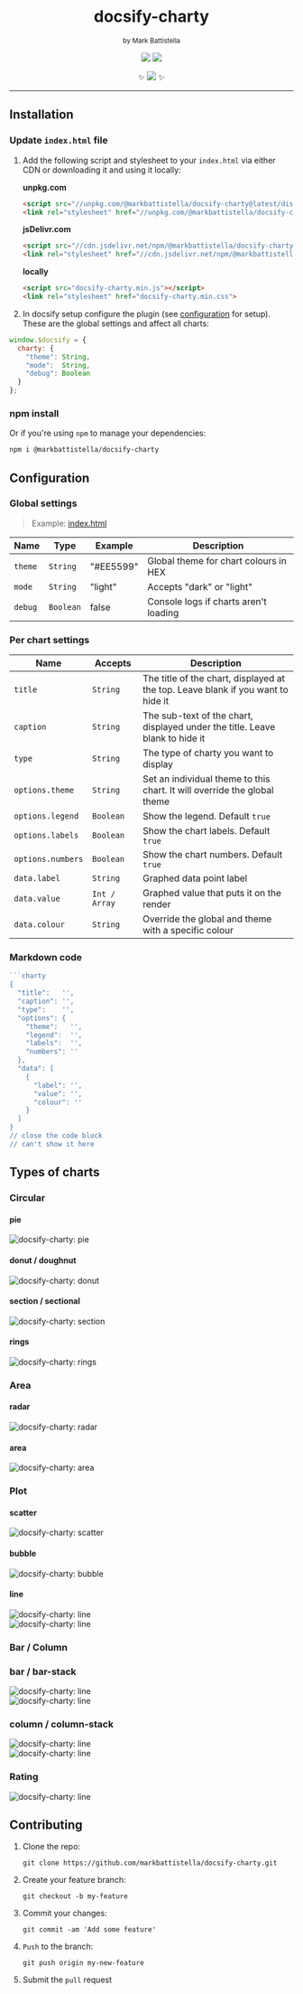 <div align="center">

# docsify-charty

<small style="margin-bottom:2em;">by Mark Battistella</small>

[![](https://img.shields.io/badge/%20-@markbattistella-blue?logo=paypal&style=for-the-badge)](https://www.paypal.me/markbattistella/6AUD) [![](https://img.shields.io/badge/%20-buymeacoffee-black?logo=buy-me-a-coffee&style=for-the-badge)](https://www.buymeacoffee.com/markbattistella)

:sparkles: [![](https://img.shields.io/badge/demo-@markbattistella/docsify--charty-1E5749?style=for-the-badge)](https://markbattistella.github.io/docsify-charty-docs/) :sparkles:

</div>

---

## Installation

### Update `index.html` file

1. Add the following script and stylesheet to your `index.html` via either CDN or downloading it and using it locally:

    **unpkg.com**
    ```html
    <script src="//unpkg.com/@markbattistella/docsify-charty@latest/dist/docsify-charty.min.js"></script>
    <link rel="stylesheet" href="//unpkg.com/@markbattistella/docsify-charty@latest/dist/docsify-charty.min.css">
    ```

    **jsDelivr.com**
    ```html
    <script src="//cdn.jsdelivr.net/npm/@markbattistella/docsify-charty@latest"></script>
    <link rel="stylesheet" href="//cdn.jsdelivr.net/npm/@markbattistella/docsify-charty@latest/dist/docsify-charty.min.css">
    ```

    **locally**
    ```html
    <script src="docsify-charty.min.js"></script>
    <link rel="stylesheet" href="docsify-charty.min.css">
    ```

1. In docsify setup configure the plugin (see [configuration](#configuration) for setup). These are the global settings and affect all charts:

 ```js
 window.$docsify = {
   charty: {
     "theme": String,
     "mode":  String,
     "debug": Boolean
   }
 };
 ```

### npm install

Or if you're using `npm` to manage your dependencies:

```sh
npm i @markbattistella/docsify-charty
```

## Configuration

### Global settings

> Example: [index.html](https://github.com/markbattistella/docsify-charty-docs/blob/38573bff480009d5bbe7cdbbab12fe0474fa7407/index.html#L37-L40)

| Name    | Type      | Example   |  Description                              |
|---------|-----------|-----------|-------------------------------------------|
| `theme` | `String`  | "#EE5599" | Global theme for chart colours in HEX     |
| `mode`  | `String`  | "light"   | Accepts "dark" or "light"                 |
| `debug` | `Boolean` | false     | Console logs if charts aren't loading     |

### Per chart settings

| Name              | Accepts       | Description                              |
|-------------------|---------------|------------------------------------------|
| `title`           | `String`      | The title of the chart, displayed at the top. Leave blank if you want to hide it |
| `caption`         | `String`      | The sub-text of the chart, displayed under the title. Leave blank to hide it |
| `type`            | `String`      | The type of charty you want to display   |
| `options.theme`   | `String`      | Set an individual theme to this chart. It will override the global theme |
| `options.legend`  | `Boolean`     | Show the legend. Default `true`          |
| `options.labels`  | `Boolean`     | Show the chart labels. Default `true`    |
| `options.numbers` | `Boolean`     | Show the chart numbers. Default `true`   |
| `data.label`      | `String`      | Graphed data point label                 |
| `data.value`      | `Int / Array` | Graphed value that puts it on the render |
| `data.colour`     | `String`      | Override the global and theme with a specific colour |

### Markdown code

```js
```charty
{
  "title":   '',
  "caption": '',
  "type":    '',
  "options": {
    "theme":   '',
    "legend":  '',
    "labels":  '',
    "numbers": ''
  },
  "data": [
    {
      "label": '',
      "value": '',
      "colour": ''
    }
  ]
}
// close the code block
// can't show it here
```

## Types of charts

### Circular

#### pie

![docsify-charty: pie](https://raw.githubusercontent.com/markbattistella/docsify-charty-docs/main/demo/pie.jpg)

#### donut / doughnut

![docsify-charty: donut](https://raw.githubusercontent.com/markbattistella/docsify-charty-docs/main/demo/donut.jpg)

#### section / sectional

![docsify-charty: section](https://raw.githubusercontent.com/markbattistella/docsify-charty-docs/main/demo/section.jpg)

#### rings

![docsify-charty: rings](https://raw.githubusercontent.com/markbattistella/docsify-charty-docs/main/demo/rings.jpg)

### Area

#### radar

![docsify-charty: radar](https://raw.githubusercontent.com/markbattistella/docsify-charty-docs/main/demo/radar.jpg)

#### area

![docsify-charty: area](https://raw.githubusercontent.com/markbattistella/docsify-charty-docs/main/demo/area.jpg)

### Plot

#### scatter

![docsify-charty: scatter](https://raw.githubusercontent.com/markbattistella/docsify-charty-docs/main/demo/scatter.jpg)

#### bubble

![docsify-charty: bubble](https://raw.githubusercontent.com/markbattistella/docsify-charty-docs/main/demo/bubble.jpg)

#### line

![docsify-charty: line](https://raw.githubusercontent.com/markbattistella/docsify-charty-docs/main/demo/line.jpg)<br>
![docsify-charty: line](https://raw.githubusercontent.com/markbattistella/docsify-charty-docs/main/demo/line-stack.jpg)

### Bar / Column

### bar / bar-stack

![docsify-charty: line](https://raw.githubusercontent.com/markbattistella/docsify-charty-docs/main/demo/bar.jpg)<br>
![docsify-charty: line](https://raw.githubusercontent.com/markbattistella/docsify-charty-docs/main/demo/bar-stack.jpg)

### column / column-stack

![docsify-charty: line](https://raw.githubusercontent.com/markbattistella/docsify-charty-docs/main/demo/column.jpg)<br>
![docsify-charty: line](https://raw.githubusercontent.com/markbattistella/docsify-charty-docs/main/demo/column-stack.jpg)

### Rating

![docsify-charty: line](https://raw.githubusercontent.com/markbattistella/docsify-charty-docs/main/demo/rating.jpg)

## Contributing

1. Clone the repo:

    `git clone https://github.com/markbattistella/docsify-charty.git`

1. Create your feature branch:

    `git checkout -b my-feature`

1. Commit your changes:

    `git commit -am 'Add some feature'`

1. `Push` to the branch:

    `git push origin my-new-feature`

1. Submit the `pull` request
